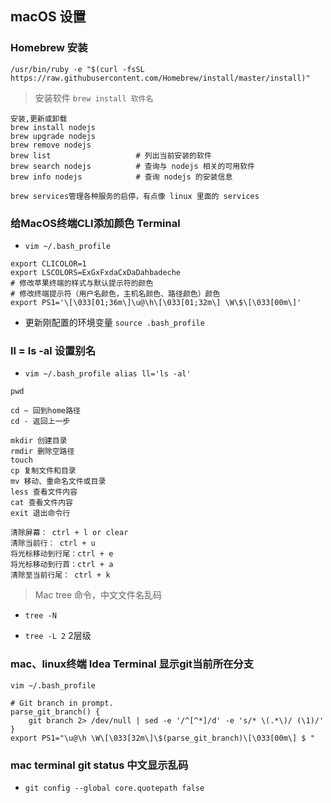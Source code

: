 ## macOS 设置

### Homebrew 安装
` /usr/bin/ruby -e "$(curl -fsSL https://raw.githubusercontent.com/Homebrew/install/master/install)" `
> 安装软件 ` brew install 软件名 `
```
安装,更新或卸载
brew install nodejs
brew upgrade nodejs
brew remove nodejs
brew list                   # 列出当前安装的软件
brew search nodejs          # 查询与 nodejs 相关的可用软件
brew info nodejs            # 查询 nodejs 的安装信息

brew services管理各种服务的启停，有点像 linux 里面的 services
```

### 给MacOS终端CLI添加颜色 Terminal
* ` vim ~/.bash_profile `

```
export CLICOLOR=1
export LSCOLORS=ExGxFxdaCxDaDahbadeche
# 修改苹果终端的样式与默认提示符的颜色
# 修改终端提示符（用户名颜色，主机名颜色、路径颜色）颜色
export PS1='\[\033[01;36m\]\u@\h\[\033[01;32m\] \W\$\[\033[00m\]'
```
* 更新刚配置的环境变量 ` source .bash_profile `

### ll = ls -al 设置别名 
* `vim ~/.bash_profile alias ll='ls -al' `

```
pwd

cd ~ 回到home路径
cd - 返回上一步

mkdir 创建目录
rmdir 删除空路径
touch
cp 复制文件和目录
mv 移动、重命名文件或目录
less 查看文件内容
cat 查看文件内容
exit 退出命令行

清除屏幕： ctrl + l or clear
清除当前行： ctrl + u
将光标移动到行尾：ctrl + e
将光标移动到行首：ctrl + a
清除至当前行尾： ctrl + k

```

> Mac tree 命令，中文文件名乱码
* ` tree -N `

* ` tree -L 2 ` 2层级

### mac、linux终端 Idea Terminal 显示git当前所在分支
```
vim ~/.bash_profile

# Git branch in prompt.
parse_git_branch() {
    git branch 2> /dev/null | sed -e '/^[^*]/d' -e 's/* \(.*\)/ (\1)/'
}
export PS1="\u@\h \W\[\033[32m\]\$(parse_git_branch)\[\033[00m\] $ "
```

### mac terminal git status 中文显示乱码
* ` git config --global core.quotepath false `